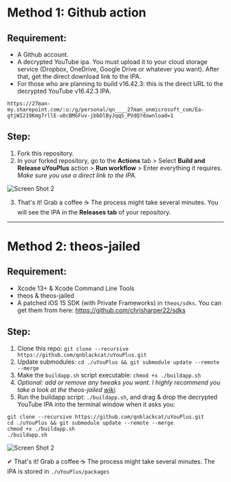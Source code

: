 # Method 1: Github action
## Requirement:
- A Github account.
- A decrypted YouTube ipa. You must upload it to your cloud storage service (Dropbox, OneDrive, Google Drive or whatever you want). After that, get the direct download link to the IPA.
- For those who are planning to build v16.42.3: this is the direct URL to the decrypted YouTube v16.42.3 IPA.
```
https://27man-my.sharepoint.com/:u:/g/personal/qn____27man_onmicrosoft_com/Ea-gtjWI219Kmg7rllE-u0cBMGFuv-jbbDlByJqqS_PVdQ?download=1
```

## Step:
1. Fork this repository.
2. In your forked repository, go to the **Actions** tab > Select **Build and Release uYouPlus** action > **Run workflow** > Enter everything it requires. _Make sure you use a direct link to the IPA._

![Screen Shot 2](https://user-images.githubusercontent.com/52943116/175647144-c49ea7b5-d74a-4450-9819-2f7b5b462d0a.png)

3. That's it! Grab a coffee ☕️ The process might take several minutes. You will see the IPA in the **Releases tab** of your repository.

***

# Method 2: theos-jailed
## Requirement:
- Xcode 13+ & Xcode Command Line Tools
- theos & theos-jailed
- A patched iOS 15 SDK (with Private Frameworks) in `theos/sdks`. You can get them from here:
https://github.com/chrisharper22/sdks

## Step:
1. Clone this repo: `git clone --recursive https://github.com/qnblackcat/uYouPlus.git`
2. Update submodules: `cd ./uYouPlus && git submodule update --remote --merge`
3. Make the `buildapp.sh` script executable: `chmod +x ./buildapp.sh`
4. _Optional: add or remove any tweaks you want. I highly recommend you take a look at the theos-jailed [wiki](https://github.com/kabiroberai/theos-jailed/wiki/Usage)._
5. Run the buildapp script: `./buildapp.sh`, and drag & drop the decrypted YouTube IPA into the terminal window when it asks you:

```
git clone --recursive https://github.com/qnblackcat/uYouPlus.git
cd ./uYouPlus && git submodule update --remote --merge
chmod +x ./buildapp.sh
./buildapp.sh
```
![Screen Shot 2](https://user-images.githubusercontent.com/52943116/168122339-cfa388cb-4956-48cc-a4d5-cfba22612bbf.png)

✔︎ That's it! Grab a coffee ☕️ The process might take several minutes. The IPA is stored in `./uYouPlus/packages`